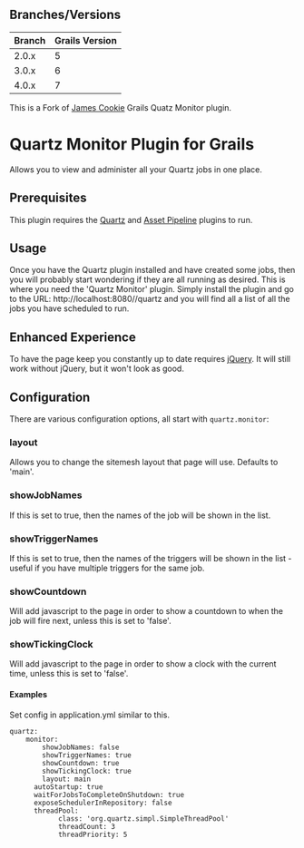 ## Branches/Versions

| Branch | Grails Version |
|--------|----------------|
| 2.0.x  | 5              |
| 3.0.x  | 6              |
| 4.0.x  | 7              |

This is a Fork of [James Cookie](https://github.com/jamescookie/quartz-monitor) Grails Quatz Monitor plugin.

# Quartz Monitor Plugin for Grails
Allows you to view and administer all your Quartz jobs in one place.

## Prerequisites
This plugin requires the [Quartz](http://grails.org/plugin/quartz) and [Asset Pipeline](http://grails.org/plugin/asset-pipeline) plugins to run.

## Usage
Once you have the Quartz plugin installed and have created some jobs, then you will probably start wondering if they are all running as desired.
This is where you need the 'Quartz Monitor' plugin.
Simply install the plugin and go to the URL: http://localhost:8080/<yourapp>/quartz and you will find all a list of all the jobs you have scheduled to run.

## Enhanced Experience
To have the page keep you constantly up to date requires [jQuery](http://grails.org/plugin/jquery). It will still work without jQuery, but it won't look as good.

## Configuration
There are various configuration options, all start with `quartz.monitor`:

### layout
Allows you to change the sitemesh layout that page will use. Defaults to 'main'.

### showJobNames
If this is set to true, then the names of the job will be shown in the list.

### showTriggerNames
If this is set to true, then the names of the triggers will be shown in the list - useful if you have multiple triggers for the same job.

### showCountdown
Will add javascript to the page in order to show a countdown to when the job will fire next, unless this is set to 'false'.

### showTickingClock
Will add javascript to the page in order to show a clock with the current time, unless this is set to 'false'.

#### Examples 
Set config in application.yml similar to this.
```
quartz:
    monitor:
        showJobNames: false
        showTriggerNames: true
        showCountdown: true
        showTickingClock: true
        layout: main
      autoStartup: true
      waitForJobsToCompleteOnShutdown: true
      exposeSchedulerInRepository: false
      threadPool:
            class: 'org.quartz.simpl.SimpleThreadPool'
            threadCount: 3
            threadPriority: 5 
 ```
